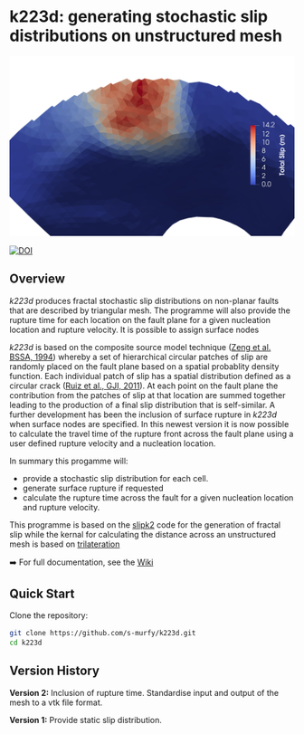 
# k223d: generating stochastic slip distributions on unstructured mesh

<p align="center">
  <img src=".github/assets/SlipEg.png" alt="Overview of k223d" width="600"/>
</p>

[![DOI](https://zenodo.org/badge/111907406.svg)](https://doi.org/10.5281/zenodo.7525448)

## Overview

_k223d_ produces fractal stochastic slip distributions on non-planar faults that are described by triangular mesh. The programme will also provide the rupture time for each location on the fault plane for a given nucleation location and rupture velocity. It is possible to assign surface nodes 

_k223d_ is based on the composite source model technique ([Zeng et al. BSSA, 1994](https://agupubs.onlinelibrary.wiley.com/doi/abs/10.1029/94GL00367)) whereby a set of hierarchical circular patches of slip are randomly placed on the fault plane based on a spatial probablity density function. Each individual patch of slip has a spatial distribution defined as a circular crack ([Ruiz et al., GJI, 2011](https://academic.oup.com/gji/article/186/1/226/697919)). At each point on the fault plane the contribution from the patches of slip at that location are summed together leading to the production of a final slip distribution that is self-similar. A further development has been the inclusion of surface rupture in _k223d_ when surface nodes are specified. In this newest version it is now possible to calculate the travel time of the rupture front across the fault plane using a user defined rupture velocity and a nucleation location.  

In summary this progamme will:
- provide a stochastic slip distribution for each cell. 
- generate surface rupture if requested
- calculate the rupture time across the fault for a given nucleation location and rupture velocity. 

This programme is based on the [slipk2](https://github.com/andherit/slipk2) code for the generation of fractal slip while the kernal for calculating the distance across an unstructured mesh is based on [trilateration](https://github.com/andherit/trilateration)


➡️ For full documentation, see the [Wiki](https://github.com/s-murfy/k223d/wiki)


## Quick Start
Clone the repository:
```bash
git clone https://github.com/s-murfy/k223d.git
cd k223d
```


## Version History 
**Version 2:** Inclusion of rupture time. Standardise input and output of the mesh to a vtk file format. 

**Version 1:** Provide static slip distribution. 


